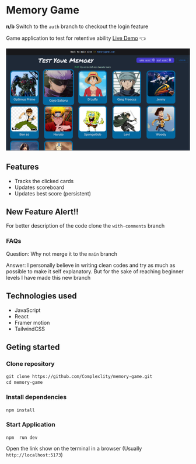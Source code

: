 # Memory Game

**n/b** Switch to the `auth` branch to checkout the login feature

Game application to test for retentive ability
[Live Demo](https://complexlity-memory-game.netlify.app/) :point_left:

![Memory Game](/src/assets/readme-img.png)

## Features

- Tracks the clicked cards
- Updates scoreboard
- Updates best score (persistent)

## New Feature Alert!!

For better description of the code clone the `with-comments` branch

### FAQs

Question: Why not merge it to the `main` branch

Answer: I personally believe in writing clean codes and try as much as possible to make it self explanatory. But for the sake of reaching beginner levels I have made this new branch

## Technologies used

- JavaScript
- React
- Framer motion
- TailwindCSS

## Geting started

### Clone repository

```
git clone https://github.com/Complexlity/memory-game.git
cd memory-game
```

### Install dependencies

```
npm install
```

### Start Application

```
npm  run dev
```

Open the link show on the terminal in a browser (Usually `http://localhost:5173`)
